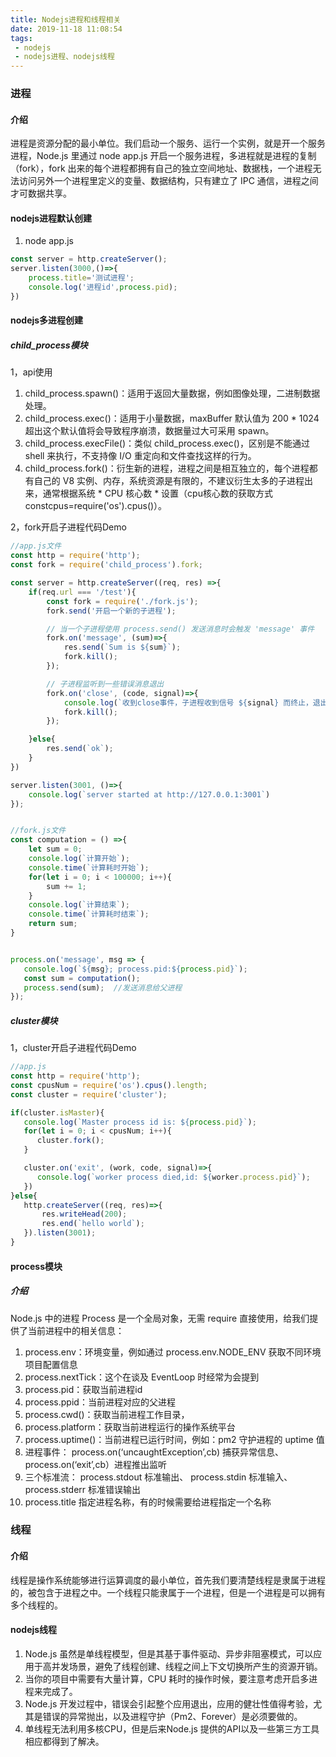 ```yaml
---
title: Nodejs进程和线程相关
date: 2019-11-18 11:08:54
tags:
 - nodejs
 - nodejs进程、nodejs线程
---
```

### 进程
#### 介绍
进程是资源分配的最小单位。我们启动一个服务、运行一个实例，就是开一个服务进程，Node.js 里通过 node app.js 开启一个服务进程，多进程就是进程的复制（fork），fork 出来的每个进程都拥有自己的独立空间地址、数据栈，一个进程无法访问另外一个进程里定义的变量、数据结构，只有建立了 IPC 通信，进程之间才可数据共享。

#### nodejs进程默认创建
1. node app.js
```js
const server = http.createServer();
server.listen(3000,()=>{
    process.title='测试进程';
    console.log('进程id',process.pid);
})
```
#### nodejs多进程创建
##### child_process模块
1，api使用
  1. child_process.spawn()：适用于返回大量数据，例如图像处理，二进制数据处理。
  2. child_process.exec()：适用于小量数据，maxBuffer 默认值为 200 * 1024 超出这个默认值将会导致程序崩溃，数据量过大可采用 spawn。
  3. child_process.execFile()：类似 child_process.exec()，区别是不能通过 shell 来执行，不支持像 I/O 重定向和文件查找这样的行为。
  4. child_process.fork()：衍生新的进程，进程之间是相互独立的，每个进程都有自己的 V8 实例、内存，系统资源是有限的，不建议衍生太多的子进程出来，通常根据系统 * CPU 核心数 * 设置（cpu核心数的获取方式 constcpus=require('os').cpus()）。

2，fork开启子进程代码Demo
```js
//app.js文件
const http = require('http');
const fork = require('child_process').fork;

const server = http.createServer((req, res) =>{
    if(req.url === '/test'){
        const fork = require('./fork.js');
        fork.send('开启一个新的子进程');

        // 当一个子进程使用 process.send() 发送消息时会触发 'message' 事件
        fork.on('message', (sum)=>{
            res.send(`Sum is ${sum}`);
            fork.kill();
        });

        // 子进程监听到一些错误消息退出
        fork.on('close', (code, signal)=>{
            console.log(`收到close事件，子进程收到信号 ${signal} 而终止，退出码 ${code}`);
            fork.kill();
        });

    }else{
        res.send(`ok`);
    }
})

server.listen(3001, ()=>{
    console.log(`server started at http://127.0.0.1:3001`)
});


//fork.js文件
const computation = () =>{
    let sum = 0;
    console.log(`计算开始`);
    console.time(`计算耗时开始`);
    for(let i = 0; i < 100000; i++){
        sum += 1;
    }
    console.log(`计算结束`);
    console.time(`计算耗时结束`);
    return sum;
}


process.on('message', msg => {
   console.log(`${msg}; process.pid:${process.pid}`);
   const sum = computation();
   process.send(sum);  //发送消息给父进程
});

```


##### cluster模块
1，cluster开启子进程代码Demo
```js
//app.js
const http = require('http');
const cpusNum = require('os').cpus().length;
const cluster = require('cluster');

if(cluster.isMaster){
   console.log(`Master process id is: ${process.pid}`);
   for(let i = 0; i < cpusNum; i++){
      cluster.fork();
   }

   cluster.on('exit', (work, code, signal)=>{
      console.log(`worker process died,id: ${worker.process.pid}`);
   })
}else{
   http.createServer((req, res)=>{
       res.writeHead(200);
       res.end(`hello world`);
   }).listen(3001);
}

```


#### process模块
##### 介绍
Node.js 中的进程 Process 是一个全局对象，无需 require 直接使用，给我们提供了当前进程中的相关信息：
1. process.env：环境变量，例如通过 process.env.NODE_ENV 获取不同环境项目配置信息
1. process.nextTick：这个在谈及 EventLoop 时经常为会提到
1. process.pid：获取当前进程id
1. process.ppid：当前进程对应的父进程
1. process.cwd()：获取当前进程工作目录，
1. process.platform：获取当前进程运行的操作系统平台
1. process.uptime()：当前进程已运行时间，例如：pm2 守护进程的 uptime 值
1. 进程事件： process.on(‘uncaughtException’,cb) 捕获异常信息、 process.on(‘exit’,cb）进程推出监听
1. 三个标准流： process.stdout 标准输出、 process.stdin 标准输入、 process.stderr 标准错误输出
1. process.title 指定进程名称，有的时候需要给进程指定一个名称


### 线程
#### 介绍
线程是操作系统能够进行运算调度的最小单位，首先我们要清楚线程是隶属于进程的，被包含于进程之中。一个线程只能隶属于一个进程，但是一个进程是可以拥有多个线程的。

#### nodejs线程
1. Node.js 虽然是单线程模型，但是其基于事件驱动、异步非阻塞模式，可以应用于高并发场景，避免了线程创建、线程之间上下文切换所产生的资源开销。
2. 当你的项目中需要有大量计算，CPU 耗时的操作时候，要注意考虑开启多进程来完成了。
3. Node.js 开发过程中，错误会引起整个应用退出，应用的健壮性值得考验，尤其是错误的异常抛出，以及进程守护（Pm2、Forever）是必须要做的。
4. 单线程无法利用多核CPU，但是后来Node.js 提供的API以及一些第三方工具相应都得到了解决。